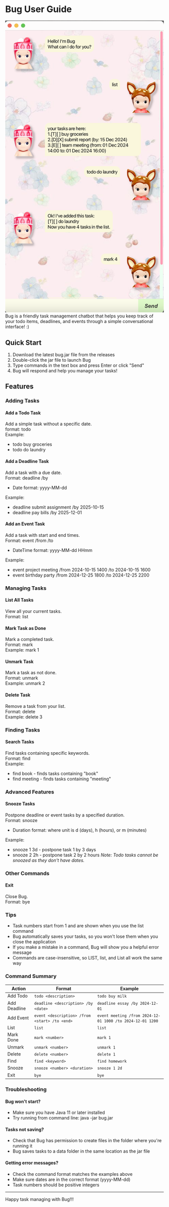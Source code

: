 # Bug User Guide
![Screenshot of Bug UI](Ui.png)
Bug is a friendly task management chatbot that helps you keep track of your todo items, deadlines, and events through a simple conversational interface! :)

## Quick Start
1. Download the latest bug.jar file from the releases
2. Double-click the jar file to launch Bug
3. Type commands in the text box and press Enter or click "Send"
4. Bug will respond and help you manage your tasks!

## Features
### Adding Tasks
#### Add a Todo Task
Add a simple task without a specific date.
</br>format: todo <description>
</br>Example:
* todo buy groceries
* todo do laundry
#### Add a Deadline Task
Add a task with a due date.
</br>Format: deadline <description> /by <date>
* Date format: yyyy-MM-dd

Example:
* deadline submit assignment /by 2025-10-15
* deadline pay bills /by 2025-12-01
#### Add an Event Task
Add a task with start and end times.
</br>Format: event <description> /from <start> /to <end>
* DateTime format: yyyy-MM-dd HHmm

Example:
* event project meeting /from 2024-10-15 1400 /to 2024-10-15 1600
* event birthday party /from 2024-12-25 1800 /to 2024-12-25 2200
### Managing Tasks
#### List All Tasks
View all your current tasks.
<br/>Format: list
#### Mark Task as Done
Mark a completed task.
<br/>Format: mark <task number>
<br/>Example: mark 1
#### Unmark Task
Mark a task as not done.
<br/>Format: unmark <task number>
<br/>Example: unmark 2
#### Delete Task
Remove a task from your list.
<br/>Format: delete <task number>
<br/>Example: delete 3
### Finding Tasks
#### Search Tasks
Find tasks containing specific keywords.
<br/>Format: find <keyword>
<br/>Example:
* find book - finds tasks containing "book"
* find meeting - finds tasks containing "meeting"
### Advanced Features
#### Snooze Tasks
Postpone deadline or event tasks by a specified duration.
<br/>Format: snooze <task number> <duration>
* Duration format: <number><unit> where unit is d (days), h (hours), or m (minutes)

Example:
* snooze 1 3d - postpone task 1 by 3 days
* snooze 2 2h - postpone task 2 by 2 hours
  *Note: Todo tasks cannot be snoozed as they don't have dates.*
### Other Commands
#### Exit
Close Bug.
<br/>Format: bye
### Tips
* Task numbers start from 1 and are shown when you use the list command
* Bug automatically saves your tasks, so you won't lose them when you close the application
* If you make a mistake in a command, Bug will show you a helpful error message
* Commands are case-insensitive, so LIST, list, and List all work the same way
### Command Summary
| Action | Format | Example |
| ------ | ------ | ------- |
| Add Todo | `todo <description>` | `todo buy milk` |
| Add Deadline | `deadline <description> /by <date>` | `deadline essay /by 2024-12-01` |
| Add Event | `event <description> /from <start> /to <end>` | `event meeting /from 2024-12-01 1000 /to 2024-12-01 1200` |
| List | `list` | `list` |
| Mark Done | `mark <number>` | `mark 1` |
| Unmark | `unmark <number>` | `unmark 1` |
| Delete | `delete <number>` | `delete 1` |
| Find | `find <keyword>` | `find homework` |
| Snooze | `snooze <number> <duration>` | `snooze 1 2d` |
| Exit | `bye` | `bye` |
### Troubleshooting
#### Bug won't start?
* Make sure you have Java 11 or later installed
* Try running from command line: java -jar bug.jar
#### Tasks not saving?
* Check that Bug has permission to create files in the folder where you're running it
* Bug saves tasks to a data folder in the same location as the jar file
#### Getting error messages?
* Check the command format matches the examples above
* Make sure dates are in the correct format (yyyy-MM-dd)
* Task numbers should be positive integers
___
Happy task managing with Bug!!!